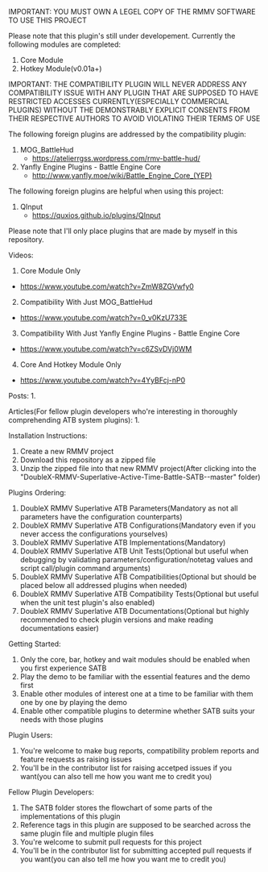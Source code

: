 IMPORTANT: YOU MUST OWN A LEGEL COPY OF THE RMMV SOFTWARE TO USE THIS PROJECT

Please note that this plugin's still under developement. Currently the following modules are completed:
1. Core Module
2. Hotkey Module(v0.01a+)

IMPORTANT: THE COMPATIBILITY PLUGIN WILL NEVER ADDRESS ANY COMPATIBILITY ISSUE WITH ANY PLUGIN THAT ARE SUPPOSED TO HAVE RESTRICTED ACCESSES CURRENTLY(ESPECIALLY COMMERCIAL PLUGINS) WITHOUT THE DEMONSTRABLY EXPLICIT CONSENTS FROM THEIR RESPECTIVE AUTHORS TO AVOID VIOLATING THEIR TERMS OF USE

The following foreign plugins are addressed by the compatibility plugin:
1. MOG_BattleHud
   - https://atelierrgss.wordpress.com/rmv-battle-hud/
2. Yanfly Engine Plugins - Battle Engine Core
   - http://www.yanfly.moe/wiki/Battle_Engine_Core_(YEP)

The following foreign plugins are helpful when using this project:
1. QInput
   - https://quxios.github.io/plugins/QInput

Please note that I'll only place plugins that are made by myself in this repository.

Videos:
1. Core Module Only
- https://www.youtube.com/watch?v=ZmW8ZGVwfy0
2. Compatibility With Just MOG_BattleHud
- https://www.youtube.com/watch?v=0_v0KzU733E
3. Compatibility With Just Yanfly Engine Plugins - Battle Engine Core
- https://www.youtube.com/watch?v=c6ZSvDVj0WM
4. Core And Hotkey Module Only
- https://www.youtube.com/watch?v=4YyBFcj-nP0

Posts:
1. 

Articles(For fellow plugin developers who're interesting in thoroughly comprehending ATB system plugins):
1. 

Installation Instructions:
1. Create a new RMMV project
2. Download this repository as a zipped file
3. Unzip the zipped file into that new RMMV project(After clicking into the "DoubleX-RMMV-Superlative-Active-Time-Battle-SATB--master" folder)

Plugins Ordering:
1. DoubleX RMMV Superlative ATB Parameters(Mandatory as not all parameters have the configuration counterparts)
2. DoubleX RMMV Superlative ATB Configurations(Mandatory even if you never access the configurations yourselves)
3. DoubleX RMMV Superlative ATB Implementations(Mandatory)
4. DoubleX RMMV Superlative ATB Unit Tests(Optional but useful when debugging by validating parameters/configuration/notetag values and script call/plugin command arguments)
5. DoubleX RMMV Superlative ATB Compatibilities(Optional but should be placed below all addressed plugins when needed)
6. DoubleX RMMV Superlative ATB Compatibility Tests(Optional but useful when the unit test plugin's also enabled)
7. DoubleX RMMV Superlative ATB Documentations(Optional but highly recommended to check plugin versions and make reading documentations easier)

Getting Started:
1. Only the core, bar, hotkey and wait modules should be enabled when you first experience SATB
2. Play the demo to be familiar with the essential features and the demo first
3. Enable other modules of interest one at a time to be familiar with them one by one by playing the demo
4. Enable other compatible plugins to determine whether SATB suits your needs with those plugins

Plugin Users:
1. You're welcome to make bug reports, compatibility problem reports and feature requests as raising issues
2. You'll be in the contributor list for raising accetped issues if you want(you can also tell me how you want me to credit you)

Fellow Plugin Developers:
1. The SATB folder stores the flowchart of some parts of the implementations of this plugin
2. Reference tags in this plugin are supposed to be searched across the same plugin file and multiple plugin files
4. You're welcome to submit pull requests for this project
5. You'll be in the contributor list for submitting accepted pull requests if you want(you can also tell me how you want me to credit you)
